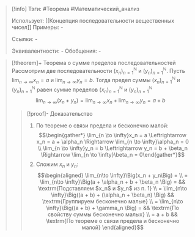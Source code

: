> [!info]
> Тэги: #Теорема #Математический_анализ   
> 
> Использует: [[Концепция последовательности вещественных чисел]]
> Примеры: *-*
> 
> Ссылки: *-*
> 
> Эквивалентности: *-*
> Обобщения: *-*

> [!theorem]+ Теорема о cумме пределов последовательностей
> Рассмотрим две последовательности $(x_n)_{n=1}^{\mathbb N}$ и $(y_n)_{n=1}^{\mathbb N}$. Пусть $\displaystyle\lim_{n\to \infty} x_n = a$ и $\displaystyle\lim_{n\to \infty} y_n = b$. Тогда предел суммы $(x_n)_{n=1}^{\mathbb N}$ и $(y_n)_{n=1}^{\mathbb N}$ равен сумме пределов $(x_n)_{n=1}^{\mathbb N}$ и $(y_n)_{n=1}^{\mathbb N}$
> $$\lim_{n\to \infty}\Big(x_n + y_n\Big) = \lim_{n\to \infty}x_n + \lim_{n\to \infty}y_n = a+b$$
> > [!proof]- Доказательство
> > 1. По теореме о связи предела и бесконечно малой: $$\begin{gather*} \lim_{n \to \infty}x_n = a \Leftrightarrow x_n = a + \alpha_n \Rightarrow \lim_{n \to \infty}\alpha_n = 0 \\ \lim_{n \to \infty}y_n = b \Leftrightarrow y_n = b + \beta_n \Rightarrow \lim_{n \to \infty}\beta_n = 0\end{gather*}$$
> > 2. Сложим $x_n$ и $y_n$: $$\begin{aligned} \lim_{n\to \infty}\Big(x_n + y_n\Big) = \\ = \lim_{n\to \infty}\Big(a + \alpha_n + b + \beta_n \Big) = && \textrm{Подставляем $x_n$ и $y_n$ из п. 1} \\  = \lim_{n\to \infty}\Big((a + b) + (\alpha_n + \beta_n) \Big) && \textrm{Группируем бесконечно малые} \\ = \lim_{n\to \infty}\Big((a + b) + \gamma_n \Big) =  && \textrm{По свойству суммы бесконечно малых} \\ = a + b  && \textrm{По теореме о связи предела и бесконечно малой} \end{aligned}$$
